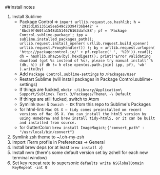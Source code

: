 ##Install notes
1. Install Sublime
    - Package Control => `import urllib.request,os,hashlib; h = '2915d1851351e5ee549c20394736b442' + '8bc59f460fa1548d1514676163dafc88'; pf = 'Package Control.sublime-package'; ipp = sublime.installed_packages_path(); urllib.request.install_opener( urllib.request.build_opener( urllib.request.ProxyHandler()) ); by = urllib.request.urlopen( 'http://packagecontrol.io/' + pf.replace(' ', '%20')).read(); dh = hashlib.sha256(by).hexdigest(); print('Error validating download (got %s instead of %s), please try manual install' % (dh, h)) if dh != h else open(os.path.join( ipp, pf), 'wb' ).write(by)`
    - Add `Package Control.sublime-settings` to `/Packages/User`
    - Restart Sublime (will install packages in Package Control.sublime-settings)
    - If things are fucked, `mkdir ~/Library/Application\ Support/Sublime\ Text\ 3/Packages/Theme\ -\ Default`
    - If things are still fucked, switch to Atom
    - Symlink `User` & `Danish - DK` from this repo to Sublime's Packages 
    - for html-lint: `Mac OS X – tidy comes preinstalled on recent versions of Mac OS X. You can install the html5 version by using Homebrew and brew install tidy-html5, or it can be built and installed from source.`
    - for GutterColor: `brew install ImageMagick`; `{"convert_path" : "/usr/local/bin/convert"}`
2. Symlink zsh theme to ~/.oh-my-zsh
3. Import iTerm profile in Preferences -> General
4. Install brew deps (or at least `brew install z`)
5. Install nvm (there's some default version set by zshell for each new terminal window)
6. Set key repeat rate to supersonic `defaults write NSGlobalDomain KeyRepeat -int 0`